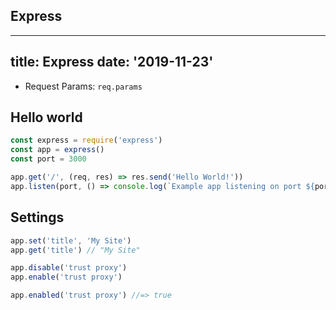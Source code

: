 ## Express
---
title: Express
date: '2019-11-23'
---

- Request Params: `req.params`

## Hello world

```js
const express = require('express')
const app = express()
const port = 3000

app.get('/', (req, res) => res.send('Hello World!'))
app.listen(port, () => console.log(`Example app listening on port ${port}!`))
```

## Settings

```js
app.set('title', 'My Site')
app.get('title') // "My Site"

app.disable('trust proxy')
app.enable('trust proxy')

app.enabled('trust proxy') //=> true
```